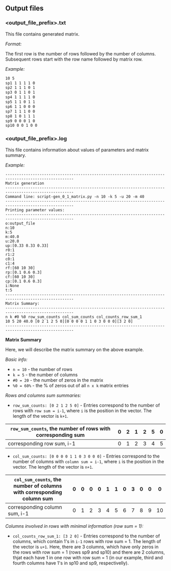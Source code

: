 ## Output files

### <output_file_prefix>.txt
This file contains generated matrix.

*Format:*

The first row is the number of rows followed by the number of columns. Subsequent rows start with the row name followed by matrix row.

*Example:*

```bash
10 5
sp1 1 1 1 1 0
sp2 1 1 1 0 1
sp3 0 1 1 0 1
sp4 1 1 1 1 0
sp5 1 1 0 1 1
sp6 1 1 0 0 0
sp7 1 1 1 0 0
sp8 1 0 1 1 1
sp9 0 0 0 1 0
sp10 0 0 1 0 0
```

### <output_file_prefix>.log
This file contains information about values of parameters and matrix summary.

*Example:*

```
----------------------------------------------------------------------------------------------------
Matrix generation
----------------------------------------------------------------------------------------------------
Command line: script-gen_0_1_matrix.py -n 10 -k 5 -u 20 -m 40
----------------------------------------------------------------------------------------------------
Printing parameter values:
----------------------------------------------------------------------------------------------------
o:output_file
n:10
k:5
m:40.0
u:20.0
up:[0.33 0.33 0.33]
r0:1
r1:2
c0:1
c1:4
rf:[60 10 30]
rp:[0.1 0.6 0.3]
cf:[60 10 30]
cp:[0.1 0.6 0.3]
i:None
t:5
----------------------------------------------------------------------------------------------------
Matrix Summary:
----------------------------------------------------------------------------------------------------
n k #0 %0 row_sum_counts col_sum_counts col_counts_row_sum_1
10 5 20 40.0 [0 2 1 2 5 0][0 0 0 0 1 1 0 3 0 0 0][3 2 0]
----------------------------------------------------------------------------------------------------
```

**Matrix Summary**

Here, we will describe the matrix summary on the above example.

*Basic info:*
* `n = 10` - the number of rows  
* `k = 5`  - the number of columns
* `#0 = 20` - the number of zeros in the matrix
* `%0 = 60%` - the % of zeros out of all `n x k` matrix entries

*Rows and columns sum summaries:*
* `row_sum_counts: [0 2 1 2 5 0]` - Entries correspond to the number of rows with `row sum = i-1`, where `i` is the position in the vector. The length of the vector is `k+1`. 


`row_sum_counts`, the number of rows with corresponding sum | 0 | 2 | 1 | 2 | 5 | 0
--- | --- | --- | --- | --- | --- | ---
corresponding row sum, i-1 | 0 | 1 | 2 | 3 | 4 | 5


* `col_sum_counts: [0 0 0 0 1 1 0 3 0 0 0]` - Entries correspond to the number of columns with `column sum = i-1`, where `i` is the position in the vector. The length of the vector is `n+1`. 

`col_sum_counts`, the number of columns with corresponding column sum | 0 | 0 | 0 | 0 | 1 | 1 | 0 | 3 | 0 | 0 | 0
--- | --- | --- | --- | --- | --- | --- | --- | --- | --- | --- | ---
corresponding column sum, i-1 | 0 | 1 | 2 | 3 | 4 | 5 | 6 | 7 | 8 | 9 | 10


*Columns involved in rows with minimal information (row sum = 1):*
* `col_counts_row_sum_1: [3 2 0]` - Entries correspond to the number of columns, which contain 1's in `i-1` rows with row sum = 1. The length of the vector is `u+1`. Here, there are 3 columns, which have only zeros in the rows with row sum = 1 (rows sp9 and sp10) and there are 2 columns, thjat each have 1 in one row with row sum = 1 (in our example, third and fourth columns have 1's in sp10 and sp9, respectivelly). 
